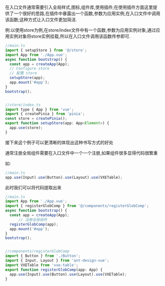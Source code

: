 在入口文件通常需要引入全局样式,图标,组件库,使用插件;在使用插件方面这里提供了一个很好的思路,在插件中暴露出一个函数,参数为应用实例,在入口文件中调用该函数;这种方式让入口文件更加简洁.

例:以使用store为例,在store/index文件中有一个函数,参数为应用实例对象,通过应用实例对象将store实例挂载,所以在入口文件调用该函数传参即可.

```js
//main.ts
import { setupStore } from '@/store';
import App from './App.vue';
async function bootstrap() {
  const app = createApp(App);
  // Configure store
  // 配置 store
  setupStore(app);
  app.mount('#app');
}
bootstrap();


//store/index.ts
import type { App } from 'vue';
import { createPinia } from 'pinia';
const store = createPinia();
export function setupStore(app: App<Element>) {
  app.use(store);
}

```

接下来这个例子可以更清晰的体现出这种书写方式的好处

通常注册全局组件需要在入口文件中一个一个注册,如果组件很多显得代码很繁重

如:

```js
//main.ts
app.use(Input).use(Button).use(Layout).use(VXETable);
```

此时我们可以将代码提取出来

```js
//main.ts
import App from './App.vue';
import { registerGlobComp } from '@/components/registerGlobComp';
async function bootstrap() {
  const app = createApp(App);
      // 注册全局组件
  registerGlobComp(app);
  app.mount('#app');
}
bootstrap();


//components/registerGlobComp
import { Button } from './Button';
import { Input, Layout } from 'ant-design-vue';
import VXETable from 'vxe-table';
export function registerGlobComp(app: App) {
  app.use(Input).use(Button).use(Layout).use(VXETable);
}
```

